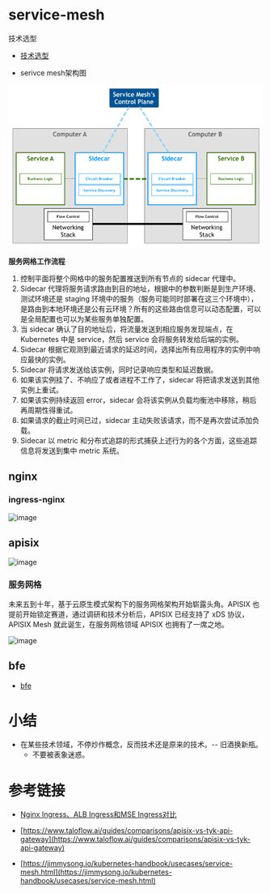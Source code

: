 # service-mesh

技术选型

- [技术选型](./技术选型.md)

* serivce mesh架构图

![serivce-mesh架构图](./serivce-mesh-control-plane.png)

**服务网格工作流程**

1. 控制平面将整个网格中的服务配置推送到所有节点的 sidecar 代理中。
2. Sidecar 代理将服务请求路由到目的地址，根据中的参数判断是到生产环境、测试环境还是 staging 环境中的服务（服务可能同时部署在这三个环境中），是路由到本地环境还是公有云环境？所有的这些路由信息可以动态配置，可以是全局配置也可以为某些服务单独配置。
3. 当 sidecar 确认了目的地址后，将流量发送到相应服务发现端点，在 Kubernetes 中是 service，然后 service 会将服务转发给后端的实例。
4. Sidecar 根据它观测到最近请求的延迟时间，选择出所有应用程序的实例中响应最快的实例。
5. Sidecar 将请求发送给该实例，同时记录响应类型和延迟数据。
6. 如果该实例挂了、不响应了或者进程不工作了，sidecar 将把请求发送到其他实例上重试。
7. 如果该实例持续返回 error，sidecar 会将该实例从负载均衡池中移除，稍后再周期性得重试。
8. 如果请求的截止时间已过，sidecar 主动失败该请求，而不是再次尝试添加负载。
9. Sidecar 以 metric 和分布式追踪的形式捕获上述行为的各个方面，这些追踪信息将发送到集中 metric 系统。


## nginx

### ingress-nginx

![image](https://github.com/user-attachments/assets/9d29d1fa-5315-4afc-a340-8a85b312b4b6)


## apisix

![image](https://github.com/user-attachments/assets/4b37d6a1-8b68-408a-9fde-2944e4f8a37c)


### 服务网格

未来五到十年，基于云原生模式架构下的服务网格架构开始崭露头角。APISIX 也提前开始锁定赛道，通过调研和技术分析后，APISIX 已经支持了 xDS 协议，APISIX Mesh 就此诞生，在服务网格领域 APISIX 也拥有了一席之地。

![image](https://github.com/user-attachments/assets/df373852-6cf8-4a9d-b206-d4b6e852216d)

## bfe

- [bfe](./bfe.md)

# 小结

* 在某些技术领域，不停炒作概念，反而技术还是原来的技术。-- 旧酒换新瓶。
  * 不要被表象迷惑。

# 参考链接

- [Nginx Ingress、ALB Ingress和MSE Ingress对比](https://help.aliyun.com/zh/ack/ack-managed-and-ack-dedicated/user-guide/comparison-among-nginx-ingresses-alb-ingresses-and-mse-ingresses-1?spm=a2c4g.11186623.0.0.2b571a01qX91wa)

- [https://www.taloflow.ai/guides/comparisons/apisix-vs-tyk-api-gateway](https://www.taloflow.ai/guides/comparisons/apisix-vs-tyk-api-gateway)

- [https://jimmysong.io/kubernetes-handbook/usecases/service-mesh.html](https://jimmysong.io/kubernetes-handbook/usecases/service-mesh.html)
